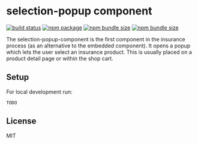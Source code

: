 # selection-popup component
<p>
  <a href="https://app.circleci.com/pipelines/github/wertgarantie-ecom/bifrost-components?branch=master"><img src="https://circleci.com/gh/wertgarantie-ecom/bifrost-components.svg?style=shield" alt="build status"></a>
  <a href="https://npmjs.com/package/wertgarantie-selection-popup"><img src="https://img.shields.io/npm/v/wertgarantie-selection-popup.svg" alt="npm package"></a>
  <a href="https://bundlephobia.com/result?p=wertgarantie-selection-popup"><img src="https://img.shields.io/bundlephobia/min/wertgarantie-selection-popup" alt="npm bundle size"></a>
  <a href="https://bundlephobia.com/result?p=wertgarantie-selection-popup"><img src="https://img.shields.io/bundlephobia/minzip/wertgarantie-selection-popup" alt="npm bundle size"></a>
</p>

The selection-popup-component is the first component in the insurance process (as an alternative to the embedded component). It opens a popup which lets the user select an insurance product. This is usually placed on a product detail page or within the shop cart.

## Setup
For local development run:
```
TODO
```

## License

MIT
